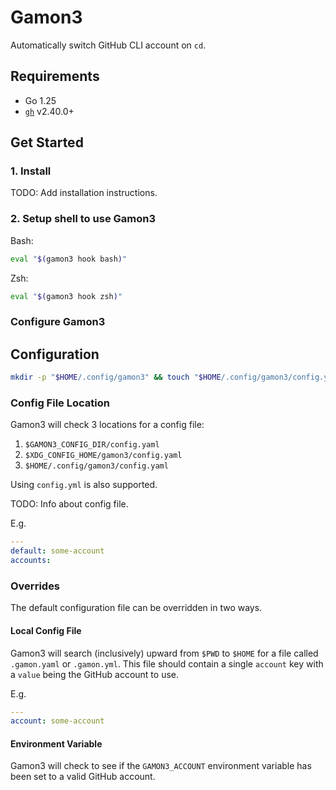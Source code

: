 # Gamon3

Automatically switch GitHub CLI account on `cd`.

## Requirements

- Go 1.25
- [`gh`](https://cli.github.com/) v2.40.0+

## Get Started

### 1. Install

TODO: Add installation instructions.

### 2. Setup shell to use Gamon3

Bash:

```bash
eval "$(gamon3 hook bash)"
```

Zsh:

```bash
eval "$(gamon3 hook zsh)"
```

### Configure Gamon3

## Configuration

```bash
mkdir -p "$HOME/.config/gamon3" && touch "$HOME/.config/gamon3/config.yaml"
```

### Config File Location

Gamon3 will check 3 locations for a config file:

1. `$GAMON3_CONFIG_DIR/config.yaml`
1. `$XDG_CONFIG_HOME/gamon3/config.yaml`
1. `$HOME/.config/gamon3/config.yaml`

Using `config.yml` is also supported.

TODO: Info about config file.

E.g.

```yaml
---
default: some-account
accounts:
```

### Overrides

The default configuration file can be overridden in two ways.

#### Local Config File

Gamon3 will search (inclusively) upward from `$PWD` to `$HOME` for a file
called `.gamon.yaml` or `.gamon.yml`. This file should contain a single
`account` key with a `value` being the GitHub account to use.

E.g.

```yaml
---
account: some-account
```

#### Environment Variable

Gamon3 will check to see if the `GAMON3_ACCOUNT` environment variable has been
set to a valid GitHub account.
